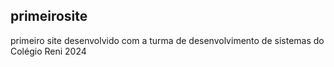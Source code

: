## primeirosite
primeiro site desenvolvido com a turma de desenvolvimento de sistemas do Colégio Reni 2024
